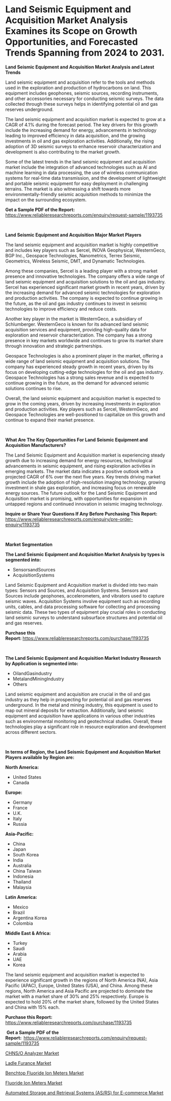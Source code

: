 <p><h1>Land Seismic Equipment and Acquisition Market Analysis Examines its Scope on Growth Opportunities, and Forecasted Trends Spanning from 2024 to 2031.</h1></p><p><strong>Land Seismic Equipment and Acquisition Market Analysis and Latest Trends</strong></p>
<p><p>Land seismic equipment and acquisition refer to the tools and methods used in the exploration and production of hydrocarbons on land. This equipment includes geophones, seismic sources, recording instruments, and other accessories necessary for conducting seismic surveys. The data collected through these surveys helps in identifying potential oil and gas reserves underground.</p><p>The land seismic equipment and acquisition market is expected to grow at a CAGR of 4.1% during the forecast period. The key drivers for this growth include the increasing demand for energy, advancements in technology leading to improved efficiency in data acquisition, and the growing investments in oil and gas exploration activities. Additionally, the rising adoption of 3D seismic surveys to enhance reservoir characterization and development is also contributing to the market growth.</p><p>Some of the latest trends in the land seismic equipment and acquisition market include the integration of advanced technologies such as AI and machine learning in data processing, the use of wireless communication systems for real-time data transmission, and the development of lightweight and portable seismic equipment for easy deployment in challenging terrains. The market is also witnessing a shift towards more environmentally-friendly seismic acquisition methods to minimize the impact on the surrounding ecosystem.</p></p>
<p><strong>Get a Sample PDF of the Report:&nbsp;</strong> <a href="https://www.reliableresearchreports.com/enquiry/request-sample/1193735">https://www.reliableresearchreports.com/enquiry/request-sample/1193735</a></p>
<p>&nbsp;</p>
<p><strong>Land Seismic Equipment and Acquisition Major Market Players</strong></p>
<p><p>The land seismic equipment and acquisition market is highly competitive and includes key players such as Sercel, INOVA Geophysical, WesternGeco, BGP Inc., Geospace Technologies, Nanometrics, Terrex Seismic, Geometrics, Wireless Seismic, DMT, and Dynamatic Technologies.</p><p>Among these companies, Sercel is a leading player with a strong market presence and innovative technologies. The company offers a wide range of land seismic equipment and acquisition solutions to the oil and gas industry. Sercel has experienced significant market growth in recent years, driven by the increasing demand for advanced seismic technologies for exploration and production activities. The company is expected to continue growing in the future, as the oil and gas industry continues to invest in seismic technologies to improve efficiency and reduce costs.</p><p>Another key player in the market is WesternGeco, a subsidiary of Schlumberger. WesternGeco is known for its advanced land seismic acquisition services and equipment, providing high-quality data for exploration and reservoir characterization. The company has a strong presence in key markets worldwide and continues to grow its market share through innovation and strategic partnerships.</p><p>Geospace Technologies is also a prominent player in the market, offering a wide range of land seismic equipment and acquisition solutions. The company has experienced steady growth in recent years, driven by its focus on developing cutting-edge technologies for the oil and gas industry. Geospace Technologies has a strong sales revenue and is expected to continue growing in the future, as the demand for advanced seismic solutions continues to rise.</p><p>Overall, the land seismic equipment and acquisition market is expected to grow in the coming years, driven by increasing investments in exploration and production activities. Key players such as Sercel, WesternGeco, and Geospace Technologies are well-positioned to capitalize on this growth and continue to expand their market presence.</p></p>
<p>&nbsp;</p>
<p><strong>What Are The Key Opportunities For Land Seismic Equipment and Acquisition Manufacturers?</strong></p>
<p><p>The Land Seismic Equipment and Acquisition market is experiencing steady growth due to increasing demand for energy resources, technological advancements in seismic equipment, and rising exploration activities in emerging markets. The market data indicates a positive outlook with a projected CAGR of 6% over the next five years. Key trends driving market growth include the adoption of high-resolution imaging technology, growing investment in shale gas exploration, and increasing focus on renewable energy sources. The future outlook for the Land Seismic Equipment and Acquisition market is promising, with opportunities for expansion in untapped regions and continued innovation in seismic imaging technology.</p></p>
<p><strong>Inquire or Share Your Questions If Any Before Purchasing This Report:</strong> <a href="https://www.reliableresearchreports.com/enquiry/pre-order-enquiry/1193735">https://www.reliableresearchreports.com/enquiry/pre-order-enquiry/1193735</a></p>
<p>&nbsp;</p>
<p><strong>Market Segmentation</strong></p>
<p><strong>The Land Seismic Equipment and Acquisition Market Analysis by types is segmented into:</strong></p>
<p><ul><li>SensorsandSources</li><li>AcquisitionSystems</li></ul></p>
<p><p>Land Seismic Equipment and Acquisition market is divided into two main types: Sensors and Sources, and Acquisition Systems. Sensors and Sources include geophones, accelerometers, and vibrators used to capture seismic waves. Acquisition Systems involve equipment such as recording units, cables, and data processing software for collecting and processing seismic data. These two types of equipment play crucial roles in conducting land seismic surveys to understand subsurface structures and potential oil and gas reserves.</p></p>
<p><strong>Purchase this Report:&nbsp;</strong><a href="https://www.reliableresearchreports.com/purchase/1193735">https://www.reliableresearchreports.com/purchase/1193735</a></p>
<p>&nbsp;</p>
<p><strong>The Land Seismic Equipment and Acquisition Market Industry Research by Application is segmented into:</strong></p>
<p><ul><li>OilandGasindustry</li><li>MetalandMiningIndustry</li><li>Others</li></ul></p>
<p><p>Land seismic equipment and acquisition are crucial in the oil and gas industry as they help in prospecting for potential oil and gas reserves underground. In the metal and mining industry, this equipment is used to map out mineral deposits for extraction. Additionally, land seismic equipment and acquisition have applications in various other industries such as environmental monitoring and geotechnical studies. Overall, these technologies play a significant role in resource exploration and development across different sectors.</p></p>
<p>&nbsp;</p>
<p><strong>In terms of Region, the Land Seismic Equipment and Acquisition Market Players available by Region are:</strong></p>
<p>
    <p> <strong> North America: </strong>
        <ul>
            <li>United States</li>
            <li>Canada</li>
        </ul>
        </p> 
    <p> <strong> Europe: </strong>
        <ul>
            <li>Germany</li>
            <li>France</li>
            <li>U.K.</li>
            <li>Italy</li>
            <li>Russia</li>
        </ul>
        </p> 
    <p> <strong> Asia-Pacific: </strong>
        <ul>
            <li>China</li>
            <li>Japan</li>
            <li>South Korea</li>
            <li>India</li>
            <li>Australia</li>
            <li>China Taiwan</li>
            <li>Indonesia</li>
            <li>Thailand</li>
            <li>Malaysia</li>
        </ul>
        </p> 
    <p> <strong> Latin America: </strong>
        <ul>
            <li>Mexico</li>
            <li>Brazil</li>
            <li>Argentina Korea</li>
            <li>Colombia</li>
        </ul>
        </p> 
    <p> <strong> Middle East & Africa: </strong>
        <ul>
            <li>Turkey</li>
            <li>Saudi</li>
            <li>Arabia</li>
            <li>UAE</li>
            <li>Korea</li>
        </ul>
    </p>
    </p>
<p><p>The land seismic equipment and acquisition market is expected to experience significant growth in the regions of North America (NA), Asia Pacific (APAC), Europe, United States (USA), and China. Among these regions, North America and Asia Pacific are projected to dominate the market with a market share of 30% and 25% respectively. Europe is expected to hold 20% of the market share, followed by the United States and China with 15% each.</p></p>
<p><strong>Purchase this Report: </strong><a href="https://www.reliableresearchreports.com/purchase/1193735">https://www.reliableresearchreports.com/purchase/1193735</a></p>
<p>&nbsp;<strong>Get a Sample PDF of the Report:&nbsp;&nbsp;</strong><a href="https://www.reliableresearchreports.com/enquiry/request-sample/1193735">https://www.reliableresearchreports.com/enquiry/request-sample/1193735</a></p>
<p><strong></strong></p>
<p><p><a href="https://github.com/jerrycopelandthomaswsqd8q/Market-Research-Report-List-1/blob/main/chnso-analyzer-market.md">CHNS/O Analyzer Market</a></p><p><a href="https://issuu.com/reportprime-2/docs/ladle-furance-market-size-2030.pptx">Ladle Furance Market</a></p><p><a href="https://medium.com/@leorawolf/benchtop-fluoride-ion-meters-market-furnishes-information-on-market-share-market-trends-and-6ff789ad9b10">Benchtop Fluoride Ion Meters Market</a></p><p><a href="https://medium.com/@leorawolf/fluoride-ion-meters-market-size-and-market-trends-complete-industry-overview-2024-to-2031-180e990df962">Fluoride Ion Meters Market</a></p><p><a href="https://issuu.com/reportprime-2/docs/automated-storage-and-retrieval-systems-asrs-for-e">Automated Storage and Retrieval Systems (AS/RS) for E-commerce Market</a></p></p>